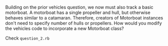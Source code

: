 Building on the prior vehicles question, we now must also track a basic motorboat. A motorboat has a single propeller and hull, but otherwise behaves similar to a catamaran. Therefore, creators of Motorboat instances don't need to specify number of hulls or propellers. How would you modify the vehicles code to incorporate a new Motorboat class?

Check `question_2.rb`